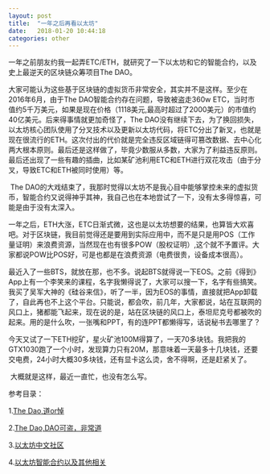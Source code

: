 ```yaml
---
layout: post
title:  "一年之后再看以太坊"
date:   2018-01-20 10:44:18
categories: other
---
```



​	一年之前朋友约我一起弄ETC/ETH，就研究了一下以太坊和它的智能合约，以及史上最逆天的区块链众筹项目The DAO。

​	大家可能认为这些基于区块链的虚拟货币非常安全，其实并不是这样。至少在2016年6月，由于The DAO智能合约存在问题，导致被盗走360w ETC，当时市值约5千万美元，如果是现在价格（1118美元,最高时超过了2000美元）的市值约40亿美元。后来得事情就更加奇怪了，The DAO没有继续下去，为了换回损失，以太坊核心团队使用了分叉技术以及更新以太坊代码，将ETC分出了新叉，也就是现在很流行的ETH。这次付出的代价就是完全违反区域链得可篡改数据、去中心化两大根本原则。最后还是这样做了，毕竟少数服从多数，大家为了利益违反原则。最后还出现了一些有趣的插曲，比如某矿池利用ETC和ETH进行双花攻击（由于分叉，导致ETC和ETH被同时使用）等。

​	The DAO的大戏结束了，我那时觉得以太坊不是我心目中能够掌控未来的虚拟货币，智能合约又说得神乎其神，我自己也在本地尝试了一下，没有太多得惊喜，可能是由于没有太深入。

​	一年之后，ETH大涨，ETC日渐式微，这也是以太坊想要的结果，也算皆大欢喜吧。对于区块链，我目前觉得还是要用到实际应用中，而不是只是用POS（工作量证明）来浪费资源，当然现在也有很多POW（股权证明）,这个就不予置评。大家都说POW比POS好，可是也都是在浪费资源（电费很贵，设备成本很高）。

​	最近入了一些BTS，就放在那，也不多。说起BTS就得说一下EOS。之前《得到》App上有一个李笑来的课程，名字我懒得说了，大家可以搜一下，名字有些搞笑。我买了吴军大神的《硅谷来信》，听了一半，因为EOS的事情，直接就把App卸载了，自此再也不上这个平台。只能说，都会吹，前几年，大家都说，站在互联网的风口上，猪都能飞起来，现在说的是，站在区块链的风口上，泰坦尼克号都被吹的起来。用的是什么吹，一张嘴和PPT，有的连PPT都懒得写，话说秘书去哪里了？

​	今天又试了一下ETH挖矿，星火矿池100M得算了，一天70多块钱。我把我的GTX1030跑了一个小时，发现算力只有20M，那意味着一天最多十几块钱，还要交电费，24小时大概30多块钱，还有显卡这么烫，舍不得啊，还是赶紧关了。

​	大概就是这样，最近一直忙，也没有怎么写。

参考目录：

1.[The Dao,道or悼](http://ethfans.org/henry/articles/92)

2.[The Dao,DAO可盗，非常道](http://ethfans.org/henry/articles/119)

3.[以太坊中文社区](http://ethfans.org/)

4.[以太坊智能合约以及其他相关](http://wangxiaoming.com/blog/archives/)

